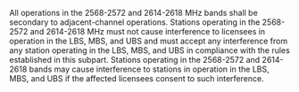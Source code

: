 All operations in the 2568-2572 and 2614-2618 MHz bands shall be secondary to adjacent-channel operations. Stations operating in the 2568-2572 and 2614-2618 MHz must not cause interference to licensees in operation in the LBS, MBS, and UBS and must accept any interference from any station operating in the LBS, MBS, and UBS in compliance with the rules established in this subpart. Stations operating in the 2568-2572 and 2614-2618 bands may cause interference to stations in operation in the LBS, MBS, and UBS if the affected licensees consent to such interference.

